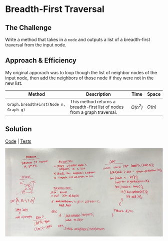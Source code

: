 # Breadth-First Traversal
## The Challenge
Write a method that takes in a `node` and outputs a list of a breadth-first traversal from the input node.

## Approach & Efficiency
My original apporach was to loop though the list of neighbor nodes of the input node, then add the neighbors of those node if they were not in the new list.

Method | Description | Time | Space
--- | ---- | ---- | ----
`Graph.breadthFirst(Node n, Graph g)` | This method returns a breadth-first list of nodes from a graph traversal. | *O(n<sup>2</sup>)* | *O(n)*

## Solution
[Code](../src/main/java/graph/Graph.java) | [Tests](../src/test/java/graph)

![White Board Solution of Breadth First Graph Traversal](../assets/graph_breadth.JPG)